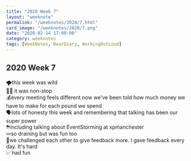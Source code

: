 ```yaml
---
title: "2020 Week 7"
layout: "weeknote"
permalink: "/weeknotes/2020/7.html"
card_image: "/weeknotes/2020/7.png"
date: "2020-02-14 17:00:00"
category: weeknotes
tags: [WeekNotes, DearDiary, WorkingOutLoud]
---
```


## 2020 Week 7

🌪this week was wild <br/>
🏃‍♂️ it was non-stop <br/>
💰every meeting feels different now we've been told how much money we have to make for each pound we spend <br/>
🗣lots of honesty this week and remembering that talking has been our super power <br/>
⛈including talking about EventStorming at xpmanchester<br/>
💤so draining but was fun too<br/>
💖we challenged each other to give feedback more. I gave feedback every day. It's hard<br/>
✅ had fun
